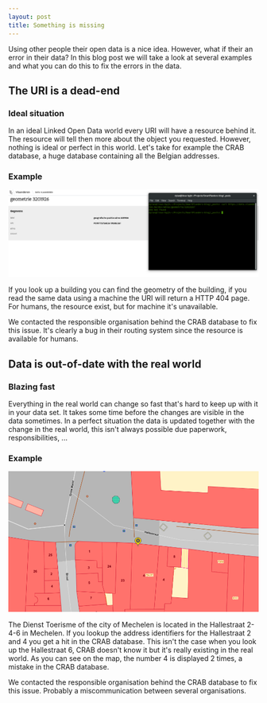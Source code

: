 ```yaml
---
layout: post
title: Something is missing
---
```


Using other people their open data is a nice idea. However, what if their an error in their data? In this blog post we will take a look at several examples and what you can do this to fix the errors in the data.

## The URI is a dead-end

### Ideal situation

In an ideal Linked Open Data  world every URI will have a resource behind it. The resource will tell then more about the object you requested.
However, nothing is ideal or perfect in this world. Let's take for example the CRAB database, a huge database containing all the Belgian addresses.

### Example

![HTTP 404 for machines](../images/MissingData1.png)

If you look up a building you can find the geometry of the building, if you read the same data using a machine the URI will return a HTTP 404 page.
For humans, the resource exist, but for machine it's unavailable.

We contacted the responsible organisation behind the CRAB database to fix this issue. It's clearly a bug in their routing system since the resource is available for humans.

## Data is out-of-date with the real world

### Blazing fast

Everything in the real world can change so fast that's hard to keep up with it in your data set.
It takes some time before the changes are visible in the data sometimes.
In a perfect situation the data is updated together with the change in the real world, this isn't always possible due paperwork, responsibilities, ...

### Example

![Dienst Toerisme Mechelen](../images/MissingData2.png)

The Dienst Toerisme of the city of Mechelen is located in the Hallestraat 2-4-6 in Mechelen. If you lookup the address identifiers for the Hallestraat 2 and 4 you get a hit in the CRAB database.
This isn't the case when you look up the Hallestraat 6, CRAB doesn't know it but it's really existing in the real world. As you can see on the map, the number 4 is displayed 2 times, a mistake in the CRAB database.

We contacted the responsible organisation behind the CRAB database to fix this issue. Probably a miscommunication between several organisations.
